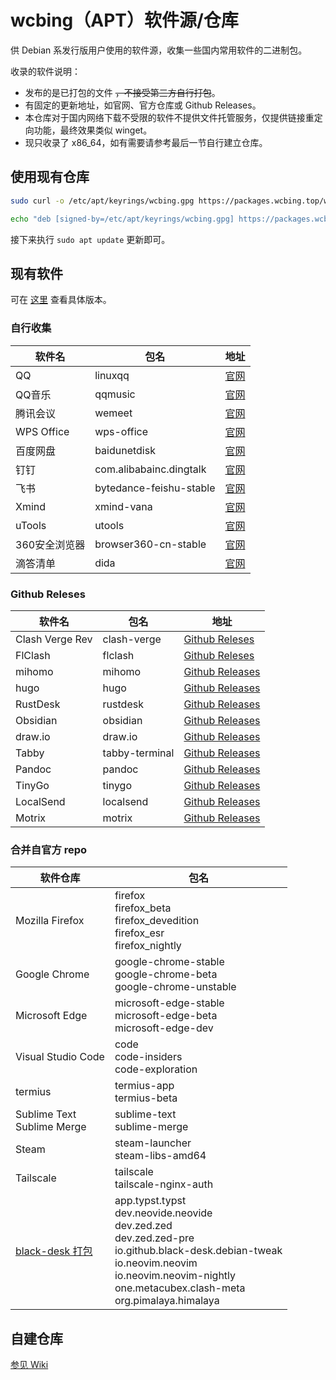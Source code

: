 # wcbing（APT）软件源/仓库

供 Debian 系发行版用户使用的软件源，收集一些国内常用软件的二进制包。

收录的软件说明：
- 发布的是已打包的文件 ~~，不接受第三方自行打包~~。
- 有固定的更新地址，如官网、官方仓库或 Github Releases。
- 本仓库对于国内网络下载不受限的软件不提供文件托管服务，仅提供链接重定向功能，最终效果类似 winget。
- 现只收录了 x86_64，如有需要请参考最后一节自行建立仓库。

## 使用现有仓库

```sh
sudo curl -o /etc/apt/keyrings/wcbing.gpg https://packages.wcbing.top/wcbing.gpg

echo "deb [signed-by=/etc/apt/keyrings/wcbing.gpg] https://packages.wcbing.top/deb /" | sudo tee /etc/apt/sources.list.d/wcbing.list
```

接下来执行 `sudo apt update` 更新即可。


## 现有软件

可在 [这里](https://packages.wcbing.top/deb/version.txt) 查看具体版本。

### 自行收集

|软件名|包名|地址|
|-|-|-|
|QQ|linuxqq|[官网](https://im.qq.com/linuxqq/)|
|QQ音乐|qqmusic|[官网](https://y.qq.com/download/download.html)|
|腾讯会议|wemeet|[官网](https://meeting.tencent.com/download/)|
|WPS Office|wps-office|[官网](https://linux.wps.cn/)|
|百度网盘|baidunetdisk|[官网](https://pan.baidu.com/download)|
|钉钉|com.alibabainc.dingtalk|[官网](https://www.dingtalk.com/download/)|
|飞书|bytedance-feishu-stable|[官网](https://www.feishu.cn/download)|
|Xmind|xmind-vana|[官网](https://xmind.cn/download/)|
|uTools|utools|[官网](https://u.tools/download/)|
|360安全浏览器|browser360-cn-stable|[官网](https://browser.360.net/gc/)|
|滴答清单|dida|[官网](https://dida365.com/download)|

### Github Releses

|软件名|包名|地址|
|-|-|-|
|Clash Verge Rev|clash-verge|[Github Releses](https://github.com/clash-verge-rev/clash-verge-rev/releases)|
|FlClash|flclash|[Github Releses](https://github.com/chen08209/FlClash/releases)|
|mihomo|mihomo|[Github Releases](https://github.com/MetaCubeX/mihomo/releases)|
|hugo|hugo|[Github Releases](https://github.com/gohugoio/hugo/releases)|
|RustDesk|rustdesk|[Github Releases](https://github.com/rustdesk/rustdesk/releases)|
|Obsidian|obsidian|[Github Releases](https://github.com/obsidianmd/obsidian-releases/releases)|
|draw.io|draw.io|[Github Releases](https://github.com/jgraph/drawio-desktop/releases)|
|Tabby|tabby-terminal|[Github Releases](https://github.com/Eugeny/tabby/releases)|
|Pandoc|pandoc|[Github Releases](https://github.com/jgm/pandoc/releases)|
|TinyGo|tinygo|[Github Releases](https://github.com/tinygo-org/tinygo/releases)|
|LocalSend|localsend|[Github Releases](https://github.com/localsend/localsend/releases)|
|Motrix|motrix|[Github Releases](https://github.com/agalwood/Motrix/releases)|

### 合并自官方 repo

|软件仓库|包名|
|-|-|
|Mozilla Firefox|firefox<br />firefox_beta<br />firefox_devedition<br />firefox_esr<br />firefox_nightly|
|Google Chrome|google-chrome-stable<br />google-chrome-beta<br />google-chrome-unstable|
|Microsoft Edge|microsoft-edge-stable<br />microsoft-edge-beta<br />microsoft-edge-dev|
|Visual Studio Code|code<br />code-insiders<br />code-exploration|
|termius|termius-app<br />termius-beta|
|Sublime Text<br />Sublime Merge|sublime-text<br />sublime-merge|
|Steam|steam-launcher<br />steam-libs-amd64|
|Tailscale|tailscale<br />tailscale-nginx-auth|
|[black-desk 打包](https://github.com/black-desk/debs)|app.typst.typst<br />dev.neovide.neovide<br />dev.zed.zed<br />dev.zed.zed-pre<br />io.github.black-desk.debian-tweak<br />io.neovim.neovim<br />io.neovim.neovim-nightly<br />one.metacubex.clash-meta<br />org.pimalaya.himalaya|


## 自建仓库

[参见 Wiki](https://github.com/wcbing/wcbing-apt-repo/wiki/self-hosting)
